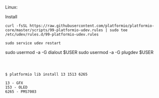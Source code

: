 

Linux:

Install
``` 
curl -fsSL https://raw.githubusercontent.com/platformio/platformio-core/master/scripts/99-platformio-udev.rules | sudo tee /etc/udev/rules.d/99-platformio-udev.rules
```

```
sudo service udev restart

```
sudo usermod -a -G dialout $USER
sudo usermod -a -G plugdev $USER
```



$ platformio lib install 13 1513 6265

13 - GFX
153 - OLED
6265 - PMS7003

